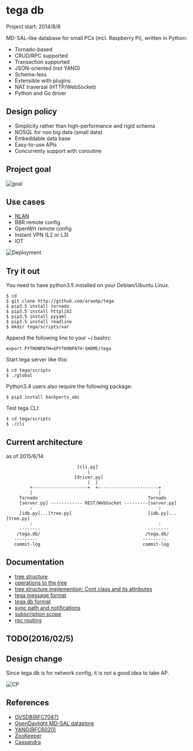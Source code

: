 tega db
=======

Project start: 2014/8/8

MD-SAL-like database for small PCs (incl. Raspberry Pi), written in Python:
- Tornado-based
- CRUD/RPC supported
- Transaction supported
- JSON-oriented (not YANG)
- Schema-less
- Extensible with plugins
- NAT traversal (HTTP/WebSocket)
- Python and Go driver

Design policy
-------------
- Simplicity rather than high-performance and rigid schema
- NOSQL for non big data (small data)
- Embeddable data base
- Easy-to-use APIs
- Concurrenty support with coroutine

Project goal
------------
![goal](https://docs.google.com/drawings/d/1CVeMUwvrKnbgvjriW0ftwnIMtjiMDlDMCEN0tPTSujs/pub?w=640&h=480)

Use cases
---------
- [NLAN](https://github.com/araobp/nlan)
- BBR remote config
- OpenWrt remote config
- Instant VPN (L2 or L3)
- IOT

![Deployment](https://docs.google.com/drawings/d/16z8YFQztsGXWacq8fWyVzs85UTjZqllIs-hGGwav9GY/pub?w=640&h=480)

Try it out
----------
You need to have python3.5 installed on your Debian/Ubuntu Linux.

```
$ cd
$ git clone http://github.com/araobp/tega
$ pip3.5 install tornado
$ pip3.5 install httplib2
$ pip3.5 install pyyaml
$ pip3.5 install readline
$ mkdir tega/scripts/var
```

Append the following line to your ~/.bashrc
```
export PYTHONPATH=$PYTHONPATH:$HOME/tega
```

Start tega server like this:
```
$ cd tega/scripts
$ ./global
```

Python3.4 users also require the following package:
```
$ pip3 install backports_abc
```

Test tega CLI:
```
$ cd tega/scripts
$ ./cli
```


Current architecture
--------------------
as of 2015/6/14
```
                           [cli.py]
                               |
                          [driver.py]
                               |  |
         +---------------------+  +-----------------------+
         |                                                |
     Tornado                                          Tornado 
     [server.py] ------------ REST/WebSocket ---------[server.py]
         :                                                : 
     [idb.py]...[tree.py]                             [idb.py]...[tree.py]
         :                                                :
     --------                                         --------
    /tega.db/                                        /tega.db/
   ---------                                        ---------
   commit-log                                       commit-log
```

Documentation
-------------
- [tree structure](./doc/tree.png)
- [operations to the tree](https://docs.google.com/drawings/d/1KOUuiQcosYpfEi4HyF7BYsiiSEW_2rJsZKy9xIPuIZQ/pub?w=960&h=720)
- [tree structure implemention: Cont class and its attributes](./doc/attributes.md)
- [tega message format](./doc/message-format.md)
- [tega db format](./doc/tega-db-format.md)
- [sync path and notifications](./doc/sync_path_and_notifications.md)
- [subscription scope](./doc/subscription_scope.md)
- [rpc routing](https://docs.google.com/drawings/d/1GHHYrF3s0MRypT_SxHkDAT-aFTfCtMh9NkqQrVEtvqo/pub?w=960&h=720)

TODO(2016/02/5)
----
## Design change

Since tega db is for network config, it is not a good idea to take AP.

![CP](https://docs.google.com/drawings/d/11fC2DojI9gzw-FV3NG8Ubh97sKm0RmWk-tNJBu1Tt-M/pub?w=600&h=480)


References
----------
* [OVSDB(RFC7047)](https://tools.ietf.org/html/rfc7047)
* [OpenDaylight MD-SAL datastore](https://wiki.opendaylight.org/view/OpenDaylight_Controller:MD-SAL:Architecture:DOM_DataStore) 
* [YANG(RFC6020)](https://tools.ietf.org/html/rfc6020)
* [ZooKeeper](https://www.usenix.org/legacy/event/atc10/tech/full_papers/Hunt.pdf)
* [Cassandra](http://wiki.apache.org/cassandra/ArticlesAndPresentations)
